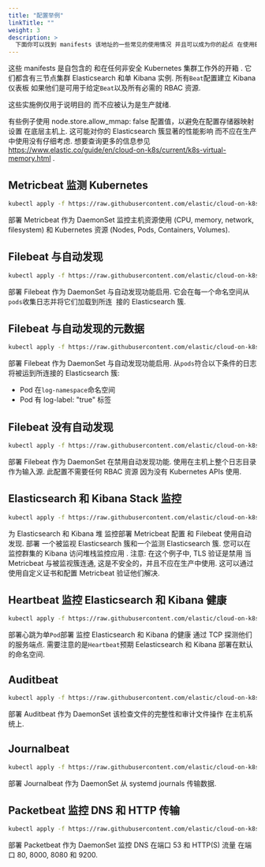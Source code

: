 ```yaml
---
title: "配置举例"
linkTitle: ""
weight: 3
description: >
  下面你可以找到 manifests 该地址的一些常见的使用情况 并且可以成为你的起点 在使用ECK探索`Beats`部署 .
---
```


这些 manifests 是自包含的 和在任何非安全 Kubernetes 集群工作外的开箱 .
它们都含有三节点集群 Elasticsearch 和单 Kibana 实例.
所有`Beat`配置建立 Kibana 仪表板 如果他们是可用于给定`Beat`以及所有必需的 RBAC 资源.

这些实施例仅用于说明目的 而不应被认为是生产就绪.

有些例子使用 node.store.allow_mmap: false 配置值，以避免在配置存储器映射设置 在底层主机上.
这可能对你的 Elasticsearch 簇显著的性能影响 而不应在生产中使用没有仔细考虑.
想要查询更多的信息参见 https://www.elastic.co/guide/en/cloud-on-k8s/current/k8s-virtual-memory.html .

## Metricbeat 监测 Kubernetes

```sh
kubectl apply -f https://raw.githubusercontent.com/elastic/cloud-on-k8s/1.2/config/recipes/beats/metricbeat_hosts.yaml
```

部署 Metricbeat 作为 DaemonSet 监控主机资源使用 (CPU, memory, network, filesystem) 和 Kubernetes 资源 (Nodes, Pods, Containers, Volumes).

## Filebeat 与自动发现

```sh
kubectl apply -f https://raw.githubusercontent.com/elastic/cloud-on-k8s/1.2/config/recipes/beats/filebeat_autodiscover.yaml
```

部署 Filebeat 作为 DaemonSet 与自动发现功能启用.
它会在每一个命名空间从`pods`收集日志并将它们加载到所连 ​​ 接的 Elasticsearch 簇.

## Filebeat 与自动发现的元数据

```sh
kubectl apply -f https://raw.githubusercontent.com/elastic/cloud-on-k8s/1.2/config/recipes/beats/filebeat_autodiscover_by_metadata.yaml
```

部署 Filebeat 作为 DaemonSet 与自动发现功能启用.
从`pods`符合以下条件的日志 将被运到所连接的 Elasticsearch 簇:

- Pod 在`log-namespace`命名空间
- Pod 有 log-label: "true" 标签

## Filebeat 没有自动发现

```sh
kubectl apply -f https://raw.githubusercontent.com/elastic/cloud-on-k8s/1.2/config/recipes/beats/filebeat_no_autodiscover.yaml
```

部署 Filebeat 作为 DaemonSet 在禁用自动发现功能.
使用在主机上整个日志目录作为输入源.
此配置不需要任何 RBAC 资源 因为没有 Kubernetes APIs 使用.

## Elasticsearch 和 Kibana Stack 监控

```sh
kubectl apply -f https://raw.githubusercontent.com/elastic/cloud-on-k8s/1.2/config/recipes/beats/stack_monitoring.yaml
```

为 Elasticsearch 和 Kibana 堆 监控部署 Metricbeat 配置 和 Filebeat 使用自动发现.
部署 一个被监视 Elasticsearch 簇和一个监测 Elasticsearch 簇.
您可以在监控群集的 Kibana 访问堆栈监控应用 .
注意: 在这个例子中, TLS 验证是禁用 当 Metricbeat 与被监视簇连通, 这是不安全的，并且不应在生产中使用.
这可以通过使用自定义证书和配置 Metricbeat 验证他们解决.

## Heartbeat 监控 Elasticsearch 和 Kibana 健康

```sh
kubectl apply -f https://raw.githubusercontent.com/elastic/cloud-on-k8s/1.2/config/recipes/beats/heartbeat_es_kb_health.yaml
```

部署心跳为单`Pod`部署 监控 Elasticsearch 和 Kibana 的健康 通过 TCP 探测他们的服务端点.
需要注意的是`Heartbeat`预期 Eelasticsearch 和 Kibana 部署在默认的命名空间.

## Auditbeat

```sh
kubectl apply -f https://raw.githubusercontent.com/elastic/cloud-on-k8s/1.2/config/recipes/beats/auditbeat_hosts.yaml
```

部署 Auditbeat 作为 DaemonSet 该检查文件的完整性和审计文件操作 在主机系统上.

## Journalbeat

```sh
kubectl apply -f https://raw.githubusercontent.com/elastic/cloud-on-k8s/1.2/config/recipes/beats/journalbeat_hosts.yaml
```

部署 Journalbeat 作为 DaemonSet 从 systemd journals 传输数据.

## Packetbeat 监控 DNS 和 HTTP 传输

```sh
kubectl apply -f https://raw.githubusercontent.com/elastic/cloud-on-k8s/1.2/config/recipes/beats/packetbeat_dns_http.yaml
```

部署 Packetbeat 作为 DaemonSet 监控 DNS 在端口 53 和 HTTP(S) 流量 在端口 80, 8000, 8080 和 9200.
